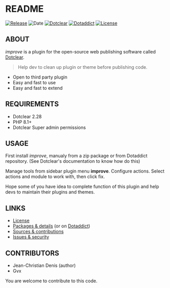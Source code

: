 # README

[![Release](https://img.shields.io/github/v/release/jcdenis/improve?color=lightblue)](https://github.com/JcDenis/improve/releases)
![Date](https://img.shields.io/github/release-date/jcdenis/improve?color=red)
[![Dotclear](https://img.shields.io/badge/dotclear-v2.33-137bbb.svg)](https://fr.dotclear.org/download)
[![Dotaddict](https://img.shields.io/badge/dotaddict-official-9ac123.svg)](https://plugins.dotaddict.org/dc2/details/improve)
[![License](https://img.shields.io/github/license/jcdenis/improve?color=white)](https://github.com/JcDenis/improve/src/branch/master/LICENSE)

## ABOUT

_improve_ is a plugin for the open-source web publishing software called [Dotclear](https://www.dotclear.org).

> Help dev to clean up plugin or theme before publishing code.

* Open to third party plugin
* Easy and fast to use
* Easy and fast to extend

## REQUIREMENTS

* Dotclear 2.28
* PHP 8.1+
* Dotclear Super admin permissions

## USAGE

First install _improve_, manualy from a zip package or from 
Dotaddict repository. (See Dotclear's documentation to know how do this)

Manage tools from sidebar plugin menu **improve**.
Configure actions. Select actions and module to work with, then click fix.

Hope some of you have idea to complete function of this plugin 
and help devs to maintain their plugins and themes.

## LINKS

* [License](https://github.com/JcDenis/improve/src/branch/master/LICENSE)
* [Packages & details](https://github.com/JcDenis/improve/releases) (or on [Dotaddict](https://plugins.dotaddict.org/dc2/details/improve))
* [Sources & contributions](https://github.com/JcDenis/improve)
* [Issues & security](https://github.com/JcDenis/improve/issues)

## CONTRIBUTORS

* Jean-Christian Denis (author)
* Gvx

You are welcome to contribute to this code.
